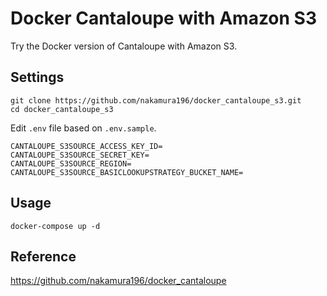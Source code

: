 # Docker Cantaloupe with Amazon S3

Try the Docker version of Cantaloupe with Amazon S3.

## Settings

```
git clone https://github.com/nakamura196/docker_cantaloupe_s3.git
cd docker_cantaloupe_s3
```

Edit `.env` file based on `.env.sample`.

```
CANTALOUPE_S3SOURCE_ACCESS_KEY_ID=
CANTALOUPE_S3SOURCE_SECRET_KEY=
CANTALOUPE_S3SOURCE_REGION=
CANTALOUPE_S3SOURCE_BASICLOOKUPSTRATEGY_BUCKET_NAME=
```

## Usage

```
docker-compose up -d
```

## Reference

https://github.com/nakamura196/docker_cantaloupe
